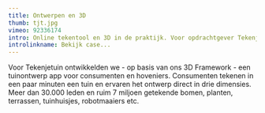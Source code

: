```yaml
---
title: Ontwerpen en 3D
thumb: tjt.jpg
vimeo: 92336174
intro: Online tekentool en 3D in de praktijk. Voor opdrachtgever Tekenjetuin ontwikkelden we een tuinontwerp app voor consumenten en hoveniers.
introlinkname: Bekijk case...
---
```


Voor Tekenjetuin ontwikkelden we - op basis van ons 3D Framework - een tuinontwerp app voor consumenten en hoveniers. Consumenten tekenen in een paar minuten een tuin en ervaren het ontwerp direct in drie dimensies. Meer dan 30.000 leden en ruim 7 miljoen getekende bomen, planten, terrassen, tuinhuisjes, robotmaaiers etc.